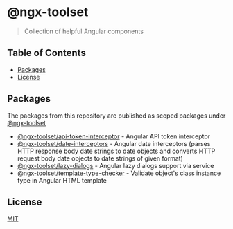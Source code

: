 # @ngx-toolset

> Collection of helpful Angular components

## Table of Contents

* [Packages](#packages)
* [License](#license)

## Packages

The packages from this repository are published as scoped packages under [@ngx-toolset](https://www.npmjs.com/org/ngx-toolset)

- [@ngx-toolset/api-token-interceptor](https://github.com/SwabianCoder/ngx-toolset/blob/master/projects/api-token-interceptor/README.md) - Angular API token interceptor
- [@ngx-toolset/date-interceptors](https://github.com/SwabianCoder/ngx-toolset/blob/master/projects/date-interceptors/README.md) - Angular date interceptors (parses HTTP response body date strings to date objects and converts HTTP request body date objects to date strings of given format)
- [@ngx-toolset/lazy-dialogs](https://github.com/SwabianCoder/ngx-toolset/blob/master/projects/lazy-dialogs/README.md) - Angular lazy dialogs support via service
- [@ngx-toolset/template-type-checker](https://github.com/SwabianCoder/ngx-toolset/blob/master/projects/template-type-checker/README.md) - Validate object's class instance type in Angular HTML template

## License

[MIT](https://github.com/SwabianCoder/ngx-toolset/blob/master/LICENSE)